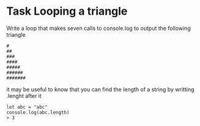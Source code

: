  # Task Looping a triangle


Write a loop that makes seven calls to console.log to output the following triangle


```
#
##
###
####
#####
######
#######
```

it may be useful to know that you can find the length of a string by writting .lenght after it


```
let abc = "abc"
console.log(abc.length)
> 3
```
